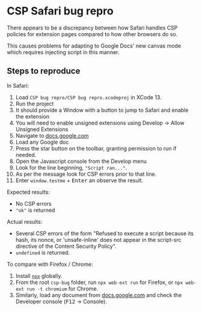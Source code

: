 # CSP Safari bug repro

There appears to be a discrepancy between how Safari handles CSP policies for
extension pages compared to how other browsers do so.

This causes problems for adapting to Google Docs' new canvas mode which requires
injecting script in this manner.

## Steps to reproduce

In Safari:

1. Load `CSP bug repro/CSP bug repro.xcodeproj` in XCode 13.
2. Run the project
3. It should provide a Window with a button to jump to Safari and enable the
   extension
4. You will need to enable unsigned extensions using Develop → Allow Unsigned
   Extensions
5. Navigate to [docs.google.com](https://docs.google.com)
6. Load any Google doc
7. Press the star button on the toolbar, granting permission to run if needed.
8. Open the Javascript console from the Develop menu
9. Look for the line beginning, `"Script ran..."`.
10. As per the message look for CSP errors prior to that line.
11. Enter `window.testme` + <kbd>Enter</kbd> an observe the result.

Expected results:

- No CSP errors
- `"ok"` is returned

Actual results:

- Several CSP errors of the form "Refused to execute a script because its hash,
  its nonce, or 'unsafe-inline' does not appear in the script-src directive of
  the Content Security Policy".
- `undefined` is returned.

To compare with Firefox / Chrome:

1. Install [`npx`](https://www.npmjs.com/package/npx) globally.
2. From the root `csp-bug` folder, run `npx web-ext run` for Firefox, or
   `npx web-ext run -t chromium` for Chrome.
3. Similarly, load any document from [docs.google.com](https://docs.google.com)
   and check the Developer console (<kbd>F12</kbd> → Console).
